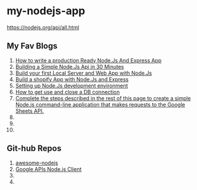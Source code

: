 # my-nodejs-app

https://nodejs.org/api/all.html


## My Fav Blogs
1. [How to write a production Ready Node.Js And Express App](https://medium.freecodecamp.org/how-to-write-a-production-ready-node-and-express-app-f214f0b17d8c)
2. [Building a Simple Node.Js Api in 30 Minutes](https://medium.freecodecamp.org/building-a-simple-node-js-api-in-under-30-minutes-a07ea9e390d2)
3. [Build your first Local Server and Web App with Node.Js](https://hackernoon.com/build-your-first-local-server-and-web-app-with-node-js-5a5d9e00aff0)
4. [Build a shopify App with Node.Js and Express](https://help.shopify.com/en/api/tutorials/build-a-shopify-app-with-node-and-express)
5. [Setting up Node.Js development environment](https://developer.mozilla.org/en-US/docs/Learn/Server-side/Express_Nodejs/development_environment)
6. [How to get use and close a DB connection](https://dzone.com/articles/how-to-get-use-and-close-a-db-connection-using-var)
7. [Complete the steps described in the rest of this page to create a simple Node.js command-line application that makes requests to the Google Sheets API.](https://developers.google.com/sheets/api/quickstart/nodejs)
2. []()
3. []()
4. []()


## Git-hub Repos
1. [awesome-nodejs](https://github.com/sindresorhus/awesome-nodejs)
2. [Google APIs Node.js Client](https://github.com/googleapis/google-api-nodejs-client#google-apis-nodejs-client)
3. []()
4. []()

